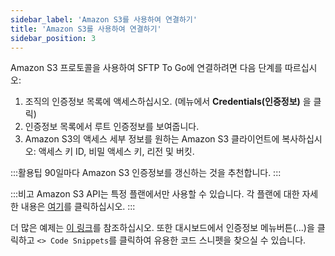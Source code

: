 ```yaml
---
sidebar_label: 'Amazon S3를 사용하여 연결하기'
title: 'Amazon S3를 사용하여 연결하기'
sidebar_position: 3
---
```

Amazon S3 프로토콜을 사용하여 SFTP To Go에 연결하려면 다음 단계를 따르십시오:

1. 조직의 인증정보 목록에 액세스하십시오. (메뉴에서 **Credentials(인증정보)** 을 클릭)
2. 인증정보 목록에서 루트 인증정보를 보여줍니다.
3. Amazon S3의 액세스 세부 정보를 원하는 Amazon S3 클라이언트에 복사하십시오: 액세스 키 ID, 비밀 액세스 키, 리전 및 버킷.

:::활용팁
90일마다 Amazon S3 인증정보를 갱신하는 것을 추천합니다.
:::

:::비고
Amazon S3 API는 특정 플랜에서만 사용할 수 있습니다. 각 플랜에 대한 자세한 내용은 [여기](https://sftptogo.com/pricing)를 클릭하십시오.
:::

더 많은 예제는 [이 링크](https://sftptogo.com/blog/guides/)를 참조하십시오. 또한 대시보드에서 인증정보 메뉴버튼(...)을 클릭하고 `<> Code Snippets`를 클릭하여 유용한 코드 스니펫을 찾으실 수 있습니다.
